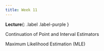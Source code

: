 ```yaml
---
title: Week 11
---
```


 **Lecture**{: .label .label-purple }

Continuation of Point and Interval Estimators

Maximum Likelihood Estimation (MLE)

  <!-- **Syllabus**{: .label .label-yellow } [PDF](../assets/lectures/Syllabus.pdf) -->
